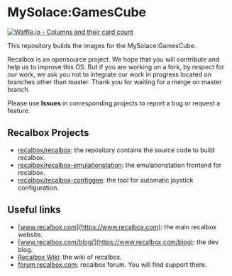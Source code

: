 MySolace:GamesCube
========

 [![Waffle.io - Columns and their card count](https://badge.waffle.io/MySolace/GamesCube.svg?columns=all)](https://waffle.io/MySolace/GamesCube) 
 
This repository builds the images for the MySolace:GamesCube.

Recalbox is an opensource project. We hope that you will contribute and help us to improve this OS.
But if you are working on a fork, by respect for our work, we ask you not to integrate our work in progress located on branches other than master.
Thank you for waiting for a merge on master branch.

Please use **Issues** in corresponding projects to report a bug or request a feature.

## Recalbox Projects
- [recalbox/recalbox](https://gitlab.com/recalbox/recalbox): the repository contains the source code to build recalbox.
- [recalbox/recalbox-emulationstation](https://gitlab.com/recalbox/recalbox-emulationstation): the emulationstation frontend for recalbox.
- [recalbox/recalbox-configgen](https://gitlab.com/recalbox/recalbox-configgen): the tool for automatic joystick configuration.

## Useful links
- [www.recalbox.com](https://www.recalbox.com): the main recalbox website.
- [www.recalbox.com/blog/](https://www.recalbox.com/blog): the dev blog.
- [Recalbox Wiki](https://github.com/recalbox/recalbox-os/wiki): the wiki of recalbox.
- [forum.recalbox.com](https://forum.recalbox.com): recalbox forum. You will find support there.

